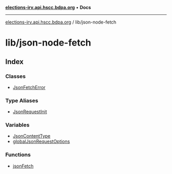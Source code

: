 [**elections-irv.api.hscc.bdpa.org**](../../README.md) • **Docs**

***

[elections-irv.api.hscc.bdpa.org](../../README.md) / lib/json-node-fetch

# lib/json-node-fetch

## Index

### Classes

- [JsonFetchError](classes/JsonFetchError.md)

### Type Aliases

- [JsonRequestInit](type-aliases/JsonRequestInit.md)

### Variables

- [JsonContentType](variables/JsonContentType.md)
- [globalJsonRequestOptions](variables/globalJsonRequestOptions.md)

### Functions

- [jsonFetch](functions/jsonFetch.md)
